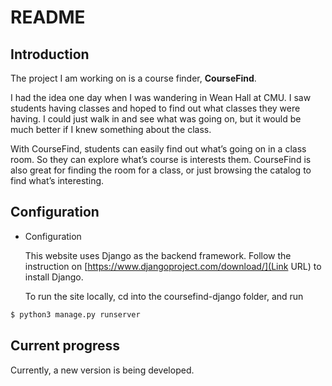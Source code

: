 # README #


## Introduction

The project I am working on is a course finder, **CourseFind**.

I had the idea one day when I was wandering in Wean Hall at CMU. I saw students having classes and hoped to find out what classes they were having. I could just walk in and see what was going on, but it would be much better if I knew something about the class.

With CourseFind, students can easily find out what’s going on in a class room. So they can explore what’s course is interests them. CourseFind is also great for finding the room for a class, or just browsing the catalog to find what’s interesting.


## Configuration


* Configuration

    This website uses Django as the backend framework. Follow the instruction on [https://www.djangoproject.com/download/](Link URL) to install Django.

    To run the site locally, cd into the coursefind-django folder, and run

```bash
$ python3 manage.py runserver
```

## Current progress

Currently, a new version is being developed.
